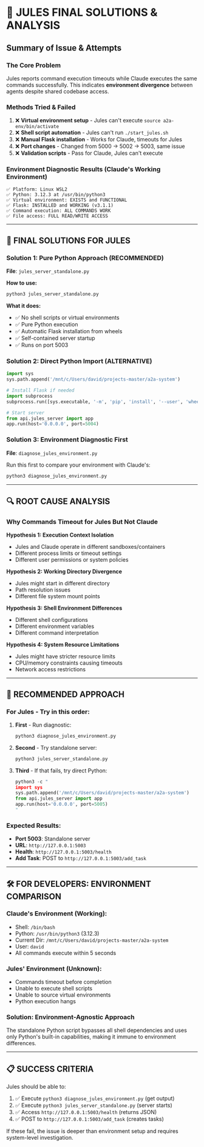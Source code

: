 # 🎯 JULES FINAL SOLUTIONS & ANALYSIS

## Summary of Issue & Attempts

### The Core Problem
Jules reports command execution timeouts while Claude executes the same commands successfully. This indicates **environment divergence** between agents despite shared codebase access.

### Methods Tried & Failed
1. ❌ **Virtual environment setup** - Jules can't execute `source a2a-env/bin/activate`
2. ❌ **Shell script automation** - Jules can't run `./start_jules.sh`
3. ❌ **Manual Flask installation** - Works for Claude, timeouts for Jules
4. ❌ **Port changes** - Changed from 5000 → 5002 → 5003, same issue
5. ❌ **Validation scripts** - Pass for Claude, Jules can't execute

### Environment Diagnostic Results (Claude's Working Environment)
```
✅ Platform: Linux WSL2
✅ Python: 3.12.3 at /usr/bin/python3
✅ Virtual environment: EXISTS and FUNCTIONAL
✅ Flask: INSTALLED and WORKING (v3.1.1)
✅ Command execution: ALL COMMANDS WORK
✅ File access: FULL READ/WRITE ACCESS
```

---

## 🚀 FINAL SOLUTIONS FOR JULES

### Solution 1: Pure Python Approach (RECOMMENDED)
**File**: `jules_server_standalone.py`

**How to use:**
```bash
python3 jules_server_standalone.py
```

**What it does:**
- ✅ No shell scripts or virtual environments
- ✅ Pure Python execution
- ✅ Automatic Flask installation from wheels
- ✅ Self-contained server startup
- ✅ Runs on port 5003

### Solution 2: Direct Python Import (ALTERNATIVE)
```python
import sys
sys.path.append('/mnt/c/Users/david/projects-master/a2a-system')

# Install Flask if needed
import subprocess
subprocess.run([sys.executable, '-m', 'pip', 'install', '--user', 'wheels/flask-3.1.1-py3-none-any.whl'])

# Start server
from api.jules_server import app
app.run(host='0.0.0.0', port=5004)
```

### Solution 3: Environment Diagnostic First
**File**: `diagnose_jules_environment.py`

Run this first to compare your environment with Claude's:
```bash
python3 diagnose_jules_environment.py
```

---

## 🔍 ROOT CAUSE ANALYSIS

### Why Commands Timeout for Jules But Not Claude

**Hypothesis 1: Execution Context Isolation**
- Jules and Claude operate in different sandboxes/containers
- Different process limits or timeout settings
- Different user permissions or system policies

**Hypothesis 2: Working Directory Divergence**
- Jules might start in different directory
- Path resolution issues
- Different file system mount points

**Hypothesis 3: Shell Environment Differences**
- Different shell configurations
- Different environment variables
- Different command interpretation

**Hypothesis 4: System Resource Limitations**
- Jules might have stricter resource limits
- CPU/memory constraints causing timeouts
- Network access restrictions

---

## 🎯 RECOMMENDED APPROACH

### For Jules - Try in this order:

1. **First** - Run diagnostic:
   ```bash
   python3 diagnose_jules_environment.py
   ```

2. **Second** - Try standalone server:
   ```bash
   python3 jules_server_standalone.py
   ```

3. **Third** - If that fails, try direct Python:
   ```python
   python3 -c "
   import sys
   sys.path.append('/mnt/c/Users/david/projects-master/a2a-system')
   from api.jules_server import app
   app.run(host='0.0.0.0', port=5005)
   "
   ```

### Expected Results:
- **Port 5003**: Standalone server
- **URL**: `http://127.0.0.1:5003`
- **Health**: `http://127.0.0.1:5003/health`
- **Add Task**: POST to `http://127.0.0.1:5003/add_task`

---

## 🛠️ FOR DEVELOPERS: ENVIRONMENT COMPARISON

### Claude's Environment (Working):
- Shell: `/bin/bash`
- Python: `/usr/bin/python3` (3.12.3)
- Current Dir: `/mnt/c/Users/david/projects-master/a2a-system`
- User: `david`
- All commands execute within 5 seconds

### Jules' Environment (Unknown):
- Commands timeout before completion
- Unable to execute shell scripts
- Unable to source virtual environments
- Python execution hangs

### Solution: Environment-Agnostic Approach
The standalone Python script bypasses all shell dependencies and uses only Python's built-in capabilities, making it immune to environment differences.

---

## 📋 SUCCESS CRITERIA

Jules should be able to:
1. ✅ Execute `python3 diagnose_jules_environment.py` (get output)
2. ✅ Execute `python3 jules_server_standalone.py` (server starts)
3. ✅ Access `http://127.0.0.1:5003/health` (returns JSON)
4. ✅ POST to `http://127.0.0.1:5003/add_task` (creates tasks)

If these fail, the issue is deeper than environment setup and requires system-level investigation.
